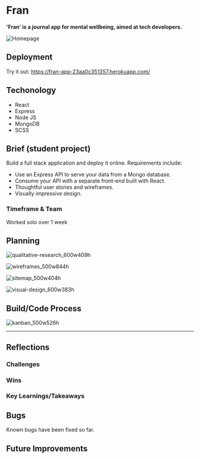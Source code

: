 # Fran
__'Fran' is a journal app for mental wellbeing, aimed at tech developers.__

![Homepage](https://github.com/user-attachments/assets/4676c779-e511-4e20-99d5-1bfc9f921162)


## Deployment
Try it out: https://fran-app-23aa0c351357.herokuapp.com/

## Techonology
* React
* Express
* Node JS
* MongoDB
* SCSS

## Brief (student project)
Build a full stack application and deploy it online. Requirements include:
* Use an Express API to serve your data from a Mongo database.
* Consume your API with a separate front-end built with React.
* Thoughtful user stories and wireframes.
* Visually impressive design.

### Timeframe & Team
Worked solo over 1 week

## Planning

![qualitative-research_600w409h](https://github.com/user-attachments/assets/c6a0a801-0985-4498-b5b0-3f9bb2bd0b23)

![wireframes_500w844h](https://github.com/user-attachments/assets/ff4ed096-daa1-44a9-86ea-160063211c5c)

![sitemap_500w404h](https://github.com/user-attachments/assets/0b3c0ba5-7b27-4d4f-bae4-da2bbaa61ae6)

![visual-design_600w383h](https://github.com/user-attachments/assets/8cf2febb-c1b1-4a0f-acbb-72a214597670)

## Build/Code Process

![kanban_500w526h](https://github.com/user-attachments/assets/8c1d60a2-4e25-4eca-83f9-87863c7f5bee)

<hr />

## Reflections

### Challenges

### Wins

### Key Learnings/Takeaways

## Bugs
Known bugs have been fixed so far.

## Future Improvements

